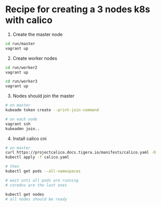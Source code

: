 # Recipe for creating a 3 nodes k8s with calico

1. Create the master node
```bash
cd run/master
vagrant up
```

2. Create worker nodes
```bash
cd run/worker2
vagrant up

cd run/worker3
vagrant up
```

3. Nodes should join the master
```bash
# on master
kubeadm token create --print-join-command

# on each node
vagrant ssh 
kubeadmn join..
```

4. Install calico cni
```bash
# on master
curl https://projectcalico.docs.tigera.io/manifests/calico.yaml -O
kubectl apply -f calico.yaml

# then
kubectl get pods --all-namespaces

# wait unti all pods are running
# coredns are the last ones

kubectl get nodes
# all nodes should be ready
```
